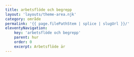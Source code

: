 ```yaml
---
title: arbetsflöde och begrepp
layout: 'layouts/theme-area.njk'
category: område
permalink: '{{ page.filePathStem | splice | slugUrl }}/'
eleventyNavigation:
    key: 'arbetsflöde och begrepp'
    parent: hur
    order: 0
    excerpt: Arbetsflöde är
---
```


